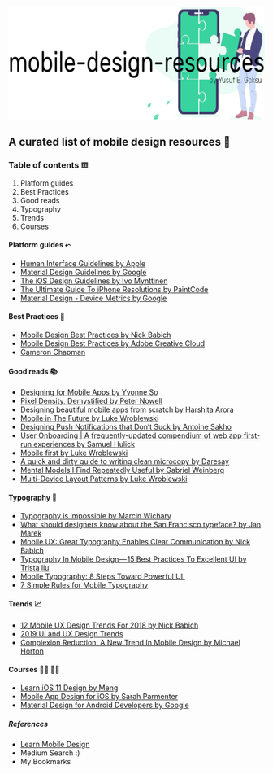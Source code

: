 <p align="center">
    <img alt="awesome" src="logo.png" height="220" />
</p>

## A curated list of mobile design resources 📱


### Table of contents 𝌞
1. Platform guides
2. Best Practices
3. Good reads
4. Typography
5. Trends
6. Courses

#### Platform guides ⬿

* [Human Interface Guidelines by Apple](https://developer.apple.com/design/human-interface-guidelines/ios/overview/themes/)
* [Material Design Guidelines by Google](https://material.io/design/)
* [The iOS Design Guidelines by Ivo Mynttinen](https://ivomynttinen.com/blog/ios-design-guidelines)
* [The Ultimate Guide To iPhone Resolutions by PaintCode](https://www.paintcodeapp.com/news/ultimate-guide-to-iphone-resolutions)
* [Material Design - Device Metrics by Google](https://material.io/tools/devices/)

#### Best Practices 🦄
* [Mobile Design Best Practices by Nick Babich](https://uxplanet.org/mobile-design-best-practices-2d16d37ecfe)
* [Mobile Design Best Practices by Adobe Creative Cloud](https://medium.com/thinking-design/mobile-design-best-practices-abfc8899b9ed)
* [Cameron Chapman](https://uxplanet.org/mobile-app-design-best-practices-and-mistakes-3610a1f4eea7)

#### Good reads 📚
* [Designing for Mobile Apps by Yvonne So](https://medium.com/blueprint-by-intuit/native-mobile-app-design-overall-principles-and-common-patterns-26edee8ced10)
* [Pixel Density, Demystified by Peter Nowell](https://medium.com/@pnowelldesign/pixel-density-demystified-a4db63ba2922)
* [Designing beautiful mobile apps from scratch by Harshita Arora](https://medium.freecodecamp.org/designing-beautiful-mobile-apps-from-scratch-1a3441ebd604)
* [Mobile in The Future by Luke Wroblewski](https://www.lukew.com/ff/entry.asp?1982)
* [Designing Push Notifications that Don’t Suck by Antoine Sakho](https://medium.com/@antoinesakho/designing-push-notifications-that-dont-suck-af6aaa0ea85)
* [User Onboarding | A frequently-updated compendium of web app first-run experiences by Samuel Hulick](https://www.useronboard.com/)
* [Mobile first by Luke Wroblewski](https://abookapart.com/products/mobile-first)
* [A quick and dirty guide to writing clean microcopy by Daresay](https://daresay.co/2018/03/28/quick-and-dirty-guide-to-clean-microcopy/)
* [Mental Models I Find Repeatedly Useful by Gabriel Weinberg](https://medium.com/@yegg/mental-models-i-find-repeatedly-useful-936f1cc405d)
* [Multi-Device Layout Patterns by Luke Wroblewski](https://www.lukew.com/ff/entry.asp?1514)

#### Typography 🔡
* [Typography is impossible by Marcin Wichary](https://medium.engineering/typography-is-impossible-5872b0c7f891)
* [What should designers know about the San Francisco typeface? by Jan Marek](https://medium.com/inloopx/what-should-mobile-designers-know-about-the-san-francisco-typeface-1faf5fa5d74f)
* [Mobile UX: Great Typography Enables Clear Communication by Nick Babich](https://uxplanet.org/mobile-ux-great-typography-enables-clear-communication-7daa5d8e6716)
* [Typography In Mobile Design — 15 Best Practices To Excellent UI by Trista liu](https://medium.muz.li/typography-in-mobile-design-15-best-practices-to-excellent-ui-5eaf18280ad)
* [Mobile Typography: 8 Steps Toward Powerful UI.](https://uxplanet.org/mobile-typography-8-steps-toward-powerful-ui-deaf205274c5)
* [7 Simple Rules for Mobile Typography](https://medium.com/@WebdesignerDepot/7-simple-rules-for-mobile-typography-7f18124c6a10)

#### Trends 📈
* [12 Mobile UX Design Trends For 2018 by Nick Babich](https://uxplanet.org/12-mobile-ux-design-trends-for-2018-5b4ce7e8445f)
* [2019 UI and UX Design Trends](https://uxplanet.org/2019-ui-and-ux-design-trends-92dfa8323225)
* [Complexion Reduction: A New Trend In Mobile Design by Michael Horton](https://medium.com/amazing-stuff/complexion-reduction-a-new-trend-in-mobile-design-cef033a0b978)

#### Courses 👩‍🏫 👨‍🏫

* [Learn iOS 11 Design by Meng](https://designcode.io/ios11)
* [Mobile App Design for iOS by Sarah Parmenter](https://teamtreehouse.com/library/mobile-app-design-for-ios)
* [Material Design for Android Developers by Google](https://www.udacity.com/course/material-design-for-android-developers--ud862)

##### References
* [Learn Mobile Design](https://learnmobile.design/)
* Medium Search :)
* My Bookmarks

